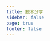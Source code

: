 ```yaml
---
title: 技术分享
sidebar: false
page: true
footer: false
---
```


<script setup>
import ShareTechIndex from './ShareTechIndex.vue'
</script>

<ShareTechIndex />

